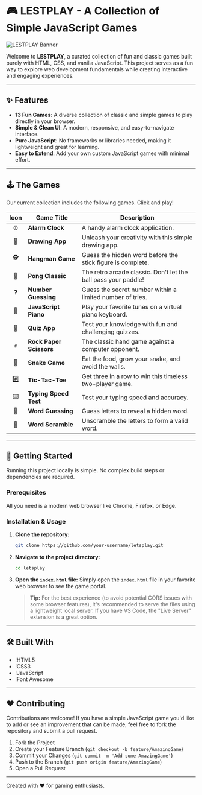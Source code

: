 # 🎮 LESTPLAY - A Collection of Simple JavaScript Games

![LESTPLAY Banner]([https://via.placeholder.com/1200x600.png?text=LESTPLAY+Game+Portal](https://www.shutterstock.com/image-vector/vector-realistic-isolated-neon-sign-260nw-1277509180.jpg))

Welcome to **LESTPLAY**, a curated collection of fun and classic games built purely with HTML, CSS, and vanilla JavaScript. This project serves as a fun way to explore web development fundamentals while creating interactive and engaging experiences.

---

## ✨ Features

- **13 Fun Games**: A diverse collection of classic and simple games to play directly in your browser.
- **Simple & Clean UI**: A modern, responsive, and easy-to-navigate interface.
- **Pure JavaScript**: No frameworks or libraries needed, making it lightweight and great for learning.
- **Easy to Extend**: Add your own custom JavaScript games with minimal effort.

---

## 🕹️ The Games

Our current collection includes the following games. Click and play!

| Icon | Game Title          | Description                                                      |
| :--: | ------------------- | ---------------------------------------------------------------- |
| ⏰  | **Alarm Clock**       | A handy alarm clock application.                                 |
| 🎨  | **Drawing App**       | Unleash your creativity with this simple drawing app.            |
| 🕵️  | **Hangman Game**      | Guess the hidden word before the stick figure is complete.       |
| 🏓  | **Pong Classic**      | The retro arcade classic. Don't let the ball pass your paddle!   |
| ❓  | **Number Guessing**   | Guess the secret number within a limited number of tries.        |
| 🎹  | **JavaScript Piano**  | Play your favorite tunes on a virtual piano keyboard.            |
| 🧠  | **Quiz App**          | Test your knowledge with fun and challenging quizzes.            |
| ✊  | **Rock Paper Scissors**| The classic hand game against a computer opponent.              |
| 🐍  | **Snake Game**        | Eat the food, grow your snake, and avoid the walls.              |
| #️⃣  | **Tic-Tac-Toe**       | Get three in a row to win this timeless two-player game.         |
| ⌨️  | **Typing Speed Test** | Test your typing speed and accuracy.                             |
| 📝  | **Word Guessing**     | Guess letters to reveal a hidden word.                           |
| 🔄  | **Word Scramble**     | Unscramble the letters to form a valid word.                     |

---

## 🚀 Getting Started

Running this project locally is simple. No complex build steps or dependencies are required.

### Prerequisites

All you need is a modern web browser like Chrome, Firefox, or Edge.

### Installation & Usage

1.  **Clone the repository:**
    ```sh
    git clone https://github.com/your-username/letsplay.git
    ```

2.  **Navigate to the project directory:**
    ```sh
    cd letsplay
    ```

3.  **Open the `index.html` file:**
    Simply open the `index.html` file in your favorite web browser to see the game portal.

    > **Tip:** For the best experience (to avoid potential CORS issues with some browser features), it's recommended to serve the files using a lightweight local server. If you have VS Code, the "Live Server" extension is a great option.

---

## 🛠️ Built With

- !HTML5
- !CSS3
- !JavaScript
- !Font Awesome

---

## ❤️ Contributing

Contributions are welcome! If you have a simple JavaScript game you'd like to add or see an improvement that can be made, feel free to fork the repository and submit a pull request.

1.  Fork the Project
2.  Create your Feature Branch (`git checkout -b feature/AmazingGame`)
3.  Commit your Changes (`git commit -m 'Add some AmazingGame'`)
4.  Push to the Branch (`git push origin feature/AmazingGame`)
5.  Open a Pull Request

---

Created with ❤️ for gaming enthusiasts.
